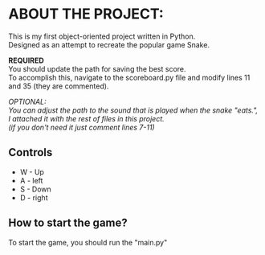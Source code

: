 # ABOUT THE PROJECT:
This is my first object-oriented project written in Python.  
Designed as an attempt to recreate the popular game Snake.   

__REQUIRED__  
You should update the path for saving the best score.  
To accomplish this, navigate to the scoreboard.py file and modify lines 11 and 35 (they are commented).  

_OPTIONAL:_  
_You can adjust the path to the sound that is played when the snake "eats.", I attached it with the rest of files in this project._  
_(if you don't need it just comment lines 7-11)_  


## Controls
* W - Up
* A - left
* S - Down
* D - right  

## How to start the game?  
To start the game, you should run the "main.py"
